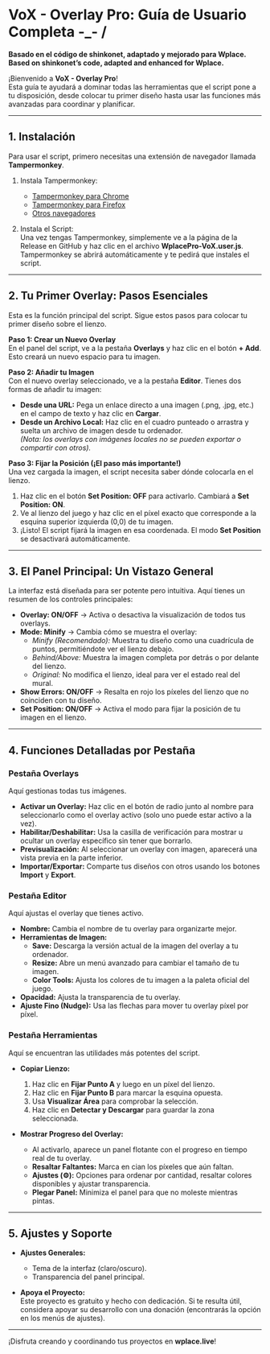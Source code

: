 # VoX - Overlay Pro: Guía de Usuario Completa -_- /
**Basado en el código de shinkonet, adaptado y mejorado para Wplace.**
**Based on shinkonet’s code, adapted and enhanced for Wplace.**

¡Bienvenido a **VoX - Overlay Pro**!  
Esta guía te ayudará a dominar todas las herramientas que el script pone a tu disposición, desde colocar tu primer diseño hasta usar las funciones más avanzadas para coordinar y planificar.

---

## **1. Instalación**

Para usar el script, primero necesitas una extensión de navegador llamada **Tampermonkey**.

1. Instala Tampermonkey:
   - [Tampermonkey para Chrome](https://chrome.google.com/webstore/detail/tampermonkey/dhdgffkkebhmkfjojejmpbldmpobfkfo)
   - [Tampermonkey para Firefox](https://addons.mozilla.org/es/firefox/addon/tampermonkey/)
   - [Otros navegadores](https://www.tampermonkey.net/)

2. Instala el Script:  
   Una vez tengas Tampermonkey, simplemente ve a la página de la Release en GitHub y haz clic en el archivo **WplacePro-VoX.user.js**.  
   Tampermonkey se abrirá automáticamente y te pedirá que instales el script.

---

## **2. Tu Primer Overlay: Pasos Esenciales**

Esta es la función principal del script. Sigue estos pasos para colocar tu primer diseño sobre el lienzo.

**Paso 1: Crear un Nuevo Overlay**  
En el panel del script, ve a la pestaña **Overlays** y haz clic en el botón **+ Add**. Esto creará un nuevo espacio para tu imagen.

**Paso 2: Añadir tu Imagen**  
Con el nuevo overlay seleccionado, ve a la pestaña **Editor**. Tienes dos formas de añadir tu imagen:
- **Desde una URL:** Pega un enlace directo a una imagen (.png, .jpg, etc.) en el campo de texto y haz clic en **Cargar**.
- **Desde un Archivo Local:** Haz clic en el cuadro punteado o arrastra y suelta un archivo de imagen desde tu ordenador.  
  *(Nota: los overlays con imágenes locales no se pueden exportar o compartir con otros).*

**Paso 3: Fijar la Posición (¡El paso más importante!)**  
Una vez cargada la imagen, el script necesita saber dónde colocarla en el lienzo.
1. Haz clic en el botón **Set Position: OFF** para activarlo. Cambiará a **Set Position: ON**.  
2. Ve al lienzo del juego y haz clic en el píxel exacto que corresponde a la esquina superior izquierda (0,0) de tu imagen.  
3. ¡Listo! El script fijará la imagen en esa coordenada. El modo **Set Position** se desactivará automáticamente.

---

## **3. El Panel Principal: Un Vistazo General**

La interfaz está diseñada para ser potente pero intuitiva. Aquí tienes un resumen de los controles principales:

- **Overlay: ON/OFF** → Activa o desactiva la visualización de todos tus overlays.  
- **Mode: Minify** → Cambia cómo se muestra el overlay:  
  - *Minify (Recomendado):* Muestra tu diseño como una cuadrícula de puntos, permitiéndote ver el lienzo debajo.  
  - *Behind/Above:* Muestra la imagen completa por detrás o por delante del lienzo.  
  - *Original:* No modifica el lienzo, ideal para ver el estado real del mural.  
- **Show Errors: ON/OFF** → Resalta en rojo los píxeles del lienzo que no coinciden con tu diseño.  
- **Set Position: ON/OFF** → Activa el modo para fijar la posición de tu imagen en el lienzo.  

---

## **4. Funciones Detalladas por Pestaña**

### **Pestaña Overlays**
Aquí gestionas todas tus imágenes.

- **Activar un Overlay:** Haz clic en el botón de radio junto al nombre para seleccionarlo como el overlay activo (solo uno puede estar activo a la vez).  
- **Habilitar/Deshabilitar:** Usa la casilla de verificación para mostrar u ocultar un overlay específico sin tener que borrarlo.  
- **Previsualización:** Al seleccionar un overlay con imagen, aparecerá una vista previa en la parte inferior.  
- **Importar/Exportar:** Comparte tus diseños con otros usando los botones **Import** y **Export**.  

### **Pestaña Editor**
Aquí ajustas el overlay que tienes activo.

- **Nombre:** Cambia el nombre de tu overlay para organizarte mejor.  
- **Herramientas de Imagen:**  
  - **Save:** Descarga la versión actual de la imagen del overlay a tu ordenador.  
  - **Resize:** Abre un menú avanzado para cambiar el tamaño de tu imagen.  
  - **Color Tools:** Ajusta los colores de tu imagen a la paleta oficial del juego.  
- **Opacidad:** Ajusta la transparencia de tu overlay.  
- **Ajuste Fino (Nudge):** Usa las flechas para mover tu overlay píxel por píxel.  

### **Pestaña Herramientas**
Aquí se encuentran las utilidades más potentes del script.

- **Copiar Lienzo:**  
  1. Haz clic en **Fijar Punto A** y luego en un píxel del lienzo.  
  2. Haz clic en **Fijar Punto B** para marcar la esquina opuesta.  
  3. Usa **Visualizar Área** para comprobar la selección.  
  4. Haz clic en **Detectar y Descargar** para guardar la zona seleccionada.  

- **Mostrar Progreso del Overlay:**  
  - Al activarlo, aparece un panel flotante con el progreso en tiempo real de tu overlay.  
  - **Resaltar Faltantes:** Marca en cian los píxeles que aún faltan.  
  - **Ajustes (⚙️):** Opciones para ordenar por cantidad, resaltar colores disponibles y ajustar transparencia.  
  - **Plegar Panel:** Minimiza el panel para que no moleste mientras pintas.  

---

## **5. Ajustes y Soporte**

- **Ajustes Generales:**  
  - Tema de la interfaz (claro/oscuro).  
  - Transparencia del panel principal.  

- **Apoya el Proyecto:**  
  Este proyecto es gratuito y hecho con dedicación. Si te resulta útil, considera apoyar su desarrollo con una donación (encontrarás la opción en los menús de ajustes).  

---

¡Disfruta creando y coordinando tus proyectos en **wplace.live**!
